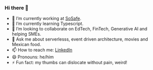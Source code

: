 ### Hi there 👋

- 🔭 I’m currently working at [SoSafe](https://sosafe-awareness.com/).
- 🌱 I’m currently learning Typescript.
- 👯 I’m looking to collaborate on EdTech, FinTech, Generative AI and helping SMEs.
- 💬 Ask me about serverlesss, event driven architecture, movies and Mexican food.
- 📫 How to reach me: [LinkedIn](https://www.linkedin.com/in/jagonzalr/)
- 😄 Pronouns: he/him
- ⚡ Fun fact: my thumbs can dislocate without pain, weird!
